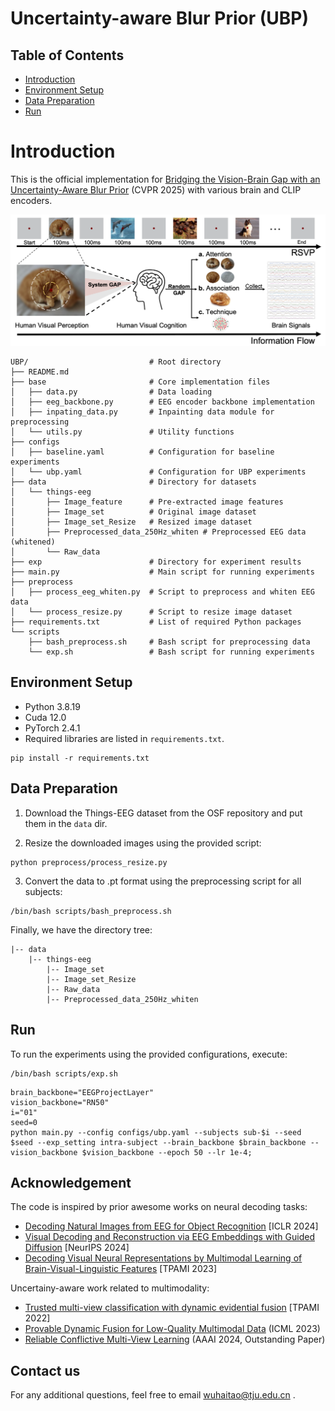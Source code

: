 # Uncertainty-aware Blur Prior (UBP)

## Table of Contents
- [Introduction](#introduction)
- [Environment Setup](#environment-setup)
- [Data Preparation](#data-preparation)
- [Run](#run)

# Introduction
This is the official implementation for [Bridging the Vision-Brain Gap with an Uncertainty-Aware Blur Prior](assets/jtjdtqdrvsmbyxxgcpkvfypmkqpmpdtt.pdf) (CVPR 2025) with various brain and CLIP encoders.

<p align="center">
<img src="./assets/motivation.png" >
</p>


```
UBP/                           # Root directory
├── README.md
├── base                       # Core implementation files
│   ├── data.py                # Data loading
│   ├── eeg_backbone.py        # EEG encoder backbone implementation
│   ├── inpating_data.py       # Inpainting data module for preprocessing
│   └── utils.py               # Utility functions
├── configs
│   ├── baseline.yaml          # Configuration for baseline experiments
│   └── ubp.yaml               # Configuration for UBP experiments
├── data                       # Directory for datasets
│   └── things-eeg
│       ├── Image_feature      # Pre-extracted image features
│       ├── Image_set          # Original image dataset
│       ├── Image_set_Resize   # Resized image dataset
│       ├── Preprocessed_data_250Hz_whiten # Preprocessed EEG data (whitened)
│       └── Raw_data
├── exp                        # Directory for experiment results
├── main.py                    # Main script for running experiments
├── preprocess
│   ├── process_eeg_whiten.py  # Script to preprocess and whiten EEG data
│   └── process_resize.py      # Script to resize image dataset
├── requirements.txt           # List of required Python packages
└── scripts
    ├── bash_preprocess.sh     # Bash script for preprocessing data
    └── exp.sh                 # Bash script for running experiments
```
## Environment Setup
- Python 3.8.19
- Cuda 12.0
- PyTorch 2.4.1
- Required libraries are listed in `requirements.txt`.

```
pip install -r requirements.txt
```

## Data Preparation
1. Download the Things-EEG dataset from the OSF repository and put them in the `data` dir.

2. Resize the downloaded images using the provided script:

```
python preprocess/process_resize.py
```

3. Convert the data to .pt format using the preprocessing script for all subjects:

```
/bin/bash scripts/bash_preprocess.sh
```

Finally, we have the directory tree:
```
|-- data
    |-- things-eeg
        |-- Image_set
        |-- Image_set_Resize
        |-- Raw_data
        |-- Preprocessed_data_250Hz_whiten
```
## Run
To run the experiments using the provided configurations, execute:
```
/bin/bash scripts/exp.sh
```

```
brain_backbone="EEGProjectLayer"
vision_backbone="RN50"
i="01"
seed=0
python main.py --config configs/ubp.yaml --subjects sub-$i --seed $seed --exp_setting intra-subject --brain_backbone $brain_backbone --vision_backbone $vision_backbone --epoch 50 --lr 1e-4;

```
## Acknowledgement
The code is inspired by prior awesome works on neural decoding tasks:
- [Decoding Natural Images from EEG for Object Recognition](https://github.com/eeyhsong/NICE-EEG) [ICLR 2024]
- [Visual Decoding and Reconstruction via EEG Embeddings with Guided Diffusion](https://github.com/dongyangli-del/EEG_Image_decode) [NeurIPS 2024]
- [Decoding Visual Neural Representations by Multimodal Learning of Brain-Visual-Linguistic Features](https://github.com/ChangdeDu/BraVL)  [TPAMI 2023]

Uncertainy-aware work related to multimodality:
- [Trusted multi-view classification with dynamic evidential fusion](https://github.com/hanmenghan/TMC) [TPAMI 2022]
- [Provable Dynamic Fusion for Low-Quality Multimodal Data](https://github.com/QingyangZhang/QMF) (ICML 2023)
- [Reliable Conflictive Multi-View Learning](https://github.com/jiajunsi/RCML) (AAAI 2024, Outstanding Paper)


## Contact us
For any additional questions, feel free to email wuhaitao@tju.edu.cn .


<!-- ## Citation
```

``` -->